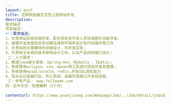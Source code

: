 ```yaml
---                
layout: post       
title: 互联网金融交互性公官网站开发           
description: 
需求描述
项目描述：一：需求描述: 1、负责网站系统后端开发，配合现在有开发人员完成额外功能开发。2、根据开发进度和任务分解完成软件程序设计及代码编写等工作 3．负责系统关键模块的详细设计，并开发实现； 4、负责相关系统的技术架构设计工作，以及产品间的接口设计； 二：人力需求：1、精通java相关框架：Spring-mvc、Mybatis 、Ibatis；2、熟练使用eclipse、svn、maven等工具进行项目开发及管理；3、熟练使用mysql/oracle、redis,并有SQL调优能力4、有从业过金融行业、外汇系统、金融交易接口开发经验者。 三：参考产品： www.followme.com四：合作方式：短期兼职（1个月）
     
contenturl: https://www.yuanjisong.com/Webpage/Job/../Job/detail/jobid/101478      
---                 
```

